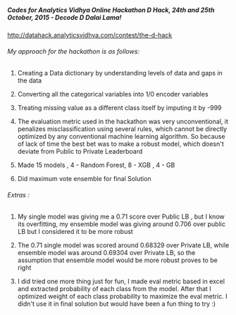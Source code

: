 ##### Codes for Analytics Vidhya Online Hackathon D Hack, 24th and 25th October, 2015 - Decode D Dalai Lama!

http://datahack.analyticsvidhya.com/contest/the-d-hack

###### My approach for the hackathon is as follows:

1.  Creating a Data dictionary by understanding levels of data and gaps in the data

2. Converting all the categorical variables into 1/0 encoder variables

3. Treating missing value as a different class itself by imputing it by -999

4. The evaluation metric used in the hackathon was very unconventional, it penalizes misclassification using several rules, which cannot be directly optimized by any conventional machine learning algorithm. So because of lack of time the best bet was to make a robust model, which doesn't deviate from Public to Private Leaderboard

5. Made 15 models , 4 - Random Forest, 8 - XGB , 4 - GB 

6. Did maximum vote ensemble for final Solution

###### Extras :

1. My single model was giving me a 0.71 score over Public LB , but I know its overfitting, my ensemble model was giving around 0.706 over public LB but I considered it to be more robust

2. The 0.71 single model was scored around 0.68329 over Private LB, while ensemble model was around 0.69304 over Private LB, so the assumption that ensemble model would be more robust proves to be right

3. I did tried one more thing just for fun, I made eval metric based in excel and extracted probability of each class from the model. After that I optimized weight of each class probability to maximize the eval metric. I didn't use it in final solution but would have been a fun thing to try :)
